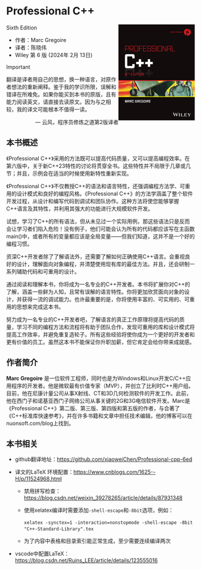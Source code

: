 # Professional C++  
Sixth Edition  <a href=""><img src="cover.png" height="256px" align="right"></a>

* 作者：Marc Gregoire 
* 译者：陈晓伟
* Wiley 第 6 版 (2024年 2月 13日)

> [!IMPORTANT]
> 翻译是译者用自己的思想，换一种语言，对原作者想法的重新阐释。鉴于我的学识所限，误解和错译在所难免。如果你能买到本书的原版，且有能力阅读英文，请直接去读原文。因为与之相较，我的译文可能根本不值得一读。
>
> <p align="right"> — 云风，程序员修炼之道第2版译者</p>

## 本书概述

《Professional C++》采用的方法既可以提高代码质量，又可以提高编程效率。在第六版中，关于新C++23特性的讨论将贯穿全书。这些特性并不局限于几章或几节；并且，示例会在适当的时候使用新特性重新实现。

《Professional C++》不仅教授C++的语法和语言特性，还强调编程方法学、可重用的设计模式和良好的编程风格。《Professional C++》的方法学涵盖了整个软件开发过程，从设计和编写代码到调试和团队协作。这种方法将使您能够掌握C++语言及其特性，并利用其强大的功能进行大规模软件开发。

试想，学习了C++的所有语法，但从未见过一个实际用例，那这些语法只是反而会让学习者们陷入危险！没有例子，他们可能会认为所有的代码都应该写在主函数main()中，或者所有的变量都应该是全局变量——但我们知道，这并不是一个好的编程习惯。

资深C++开发者除了了解语法外，还需要了解如何正确使用C++语言。会重视良好的设计，理解面向对象编程，并清楚使用现有库的最佳方法。并且，还会研制一系列辅助代码和可重用的设计。

通过阅读和理解本书，你将成为一名专业的C++开发者。本书将扩展你对C++的了解，涵盖一些鲜为人知，且常有误解的语言特性。你将更加欣赏面向对象的设计，并获得一流的调试能力。也许最重要的是，你将使用丰富的、可实用的、可重用的思想来完成这本书。

努力成为一名专业的C++开发者吧，了解语言的真正工作原理将提高代码的质量，学习不同的编程方法和流程将有助于团队合作，发现可重用的库和设计模式将提高工作效率，并避免重复造轮子。所有这些经验将使你成为一个更好的开发者和更有价值的员工。虽然这本书不能保证你升职加薪，但它肯定会给你带来成就感。



## 作者简介

**Marc Gregoire**  是一位软件工程师，同时也是为Windows和Linux开发C/C++应用程序的开发者。他是微软最有价值专家（MVP），并创立了比利时C++用户组。目前，他在尼康计量公司从事X射线、CT和3D几何检测软件的开发工作。此前，他在西门子和诺基亚西门子网络公司从事关键的2G和3G电信软件开发。Marc是《Professional C++》第二版、第三版、第四版和第五版的作者，与合著了《C++标准库快速参考》，并在许多书籍和文章中担任技术编辑，他的博客可以在nuonsoft.com/blog上找到。



## 本书相关

* github翻译地址：https://github.com/xiaoweiChen/Professional-cpp-6ed  

* 译文的LaTeX 环境配置：https://www.cnblogs.com/1625--H/p/11524968.html

  * 禁用拼写检查：https://blog.csdn.net/weixin_39278265/article/details/87931348

  * 使用xelatex编译时需要添加`-shell-escape`和`-8bit`选项，例如：

    `xelatex -synctex=1 -interaction=nonstopmode -shell-escape -8bit "C++-Standard-Library".tex`

  * 为了内容中表格和目录索引能正常生成，至少需要连续编译两次

* vscode中配置LaTeX：https://blog.csdn.net/Ruins_LEE/article/details/123555016


